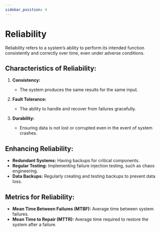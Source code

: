 ```yaml
---
sidebar_position: 4
---
```


# Reliability

Reliability refers to a system’s ability to perform its intended function consistently and correctly over time, even under adverse conditions.

## Characteristics of Reliability:

1. **Consistency:**

   - The system produces the same results for the same input.

2. **Fault Tolerance:**

   - The ability to handle and recover from failures gracefully.

3. **Durability:**
   - Ensuring data is not lost or corrupted even in the event of system crashes.

## Enhancing Reliability:

- **Redundant Systems:** Having backups for critical components.
- **Regular Testing:** Implementing failure injection testing, such as chaos engineering.
- **Data Backups:** Regularly creating and testing backups to prevent data loss.

## Metrics for Reliability:

- **Mean Time Between Failures (MTBF):** Average time between system failures.
- **Mean Time to Repair (MTTR):** Average time required to restore the system after a failure.
